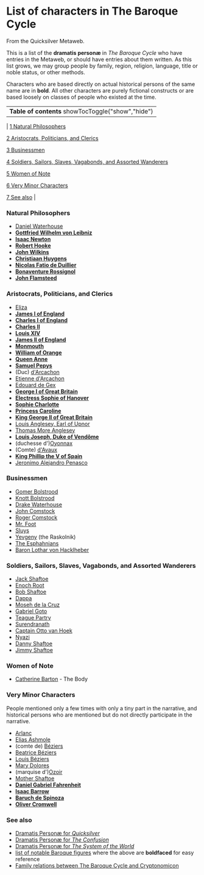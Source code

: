 
# List of characters in The Baroque Cycle

From the Quicksilver Metaweb.

This is a list of the **dramatis personæ** in *The Baroque Cycle* who have entries in the Metaweb, or should have entries about them written. As this list grows, we may group people by family, region, religion, language, title or noble status, or other methods. 

Characters who are based directly on actual historical persons of the same name are in **bold**. All other characters are purely fictional constructs or are based loosely on classes of people who existed at the time.



|  |
| --- |
| **Table of contents** showTocToggle("show","hide") |
| 
[1 Natural Philosophers](/)


[2 Aristocrats, Politicians, and Clerics](/)


[3 Businessmen](/)


[4 Soldiers, Sailors, Slaves, Vagabonds, and Assorted Wanderers](/)


[5 Women of Note](/)


[6 Very Minor Characters](/)


[7 See also](/) 
 |


### Natural Philosophers


* [Daniel Waterhouse](/stephenson-neal-quicksilver-daniel-waterhouse)
* **[Gottfried Wilhelm von Leibniz](/gottfried-wilhelm-von-leibniz)**
* **[Isaac Newton](/isaac-newton)**
* **[Robert Hooke](/robert-hooke)**
* **[John Wilkins](/john-wilkins)**
* **[Christiaan Huygens](/christiaan-huygens)**
* **[Nicolas Fatio de Duillier](/nicolas-fatio-de-duillier)**
* **[Bonaventure Rossignol](/bonaventure-rossignol)**
* **[John Flamsteed](/john-flamsteed)**


### Aristocrats, Politicians, and Clerics


* [Eliza](/stephenson-neal-quicksilver-eliza)
* **[James I of England](/james-i-of-england)**
* **[Charles I of England](/charles-i-of-england)**
* **[Charles II](/charles-ii)**
* **[Louis XIV](/louis-xiv)**
* **[James II of England](/james-ii-of-england)**
* **[Monmouth](/monmouth)**
* **[William of Orange](/william-of-orange)**
* **[Queen Anne](/queen-anne)**
* **[Samuel Pepys](/samuel-pepys)**
* (Duc) [d'Arcachon](/stephenson-neal-quicksilver-d-arcachon)
* [Etienne d'Arcachon](/stephenson-neal-quicksilver-etienne-lavardac-d-arcachon)
* [Edouard de Gex](/stephenson-neal-quicksilver-èdouard-de-gex)
* **[George I of Great Britain](/george-i-of-england)**
* **[Electress Sophie of Hanover](/sophia-of-hanover)**
* **[Sophie Charlotte](/sophie-charlotte)**
* **[Princess Caroline](/caroline-of-ansbach)**
* **[King George II of Great Britain](/king-george-ii-of-great-britain)**
* [Louis Anglesey, Earl of Upnor](/louis-anglesey-earl-of-upnor)
* [Thomas More Anglesey](/stephenson-neal-quicksilver-thomas-more-anglesey)
* **[Louis Joseph, Duke of Vendôme](/louis-joseph-duke-of-vendôme)**
* (duchesse d')[Oyonnax](/stephenson-neal-quicksilver-oyonnax)
* (Comte) [d'Avaux](/stephenson-neal-quicksilver-d-avaux)
* **[King Phillip the V of Spain](/philip-v)**
* [Jeronimo Alejandro Penasco](/jeronimo-alejandro-penasco)


### Businessmen


* [Gomer Bolstrood](/stephenson-neal-quicksilver-gomer-bolstrood)
* [Knott Bolstrood](/stephenson-neal-quicksilver-knott-bolstrood)
* [Drake Waterhouse](/stephenson-neal-quicksilver-drake-waterhouse)
* [John Comstock](/stephenson-neal-quicksilver-john-comstock)
* [Roger Comstock](/stephenson-neal-quicksilver-roger-comstock)
* [Mr. Foot](/stephenson-neal-quicksilver-foot)
* [Sluys](/stephenson-neal-quicksilver-sluys)
* [Yevgeny](/stephenson-neal-quicksilver-yevgeny) (the Raskolnik)
* [The Esphahnians](/the-esphahnians)
* [Baron Lothar von Hacklheber](/lothar-von-hacklheber)


### Soldiers, Sailors, Slaves, Vagabonds, and Assorted Wanderers


* [Jack Shaftoe](/stephenson-neal-quicksilver-jack-shaftoe)
* [Enoch Root](/stephenson-neal-quicksilver-enoch-root)
* [Bob Shaftoe](/stephenson-neal-quicksilver-bob-shaftoe)
* [Dappa](/dappa)
* [Moseh de la Cruz](/stephenson-neal-the-confusion-8-moseh-de-la-cruz-alan-sinder)
* [Gabriel Goto](/gabriel-goto)
* [Teague Partry](/teague-partry)
* [Surendranath](/surendranath)
* [Captain Otto van Hoek](/stephenson-neal-quicksilver-captain-van-hoek)
* [Nyazi](/nyazi)
* [Danny Shaftoe](/stephenson-neal-quicksilver-danny-shaftoe)
* [Jimmy Shaftoe](/stephenson-neal-quicksilver-jimmy-shaftoe)


### Women of Note


* [Catherine Barton](/catherine-barton) - The Body


### Very Minor Characters



People mentioned only a few times with only a tiny part in the narrative, and historical persons who are mentioned but do not directly participate in the narrative.

* [Arlanc](/stephenson-neal-quicksilver-arlanc)
* [Elias Ashmole](/elias-ashmole)
* (comte de) [Béziers](/stephenson-neal-quicksilver-béziers)
* [Beatrice Béziers](/stephenson-neal-quicksilver-beatrice-béziers)
* [Louis Béziers](/stephenson-neal-quicksilver-louis-béziers)
* [Mary Dolores](/stephenson-neal-quicksilver-mary-dolores)
* (marquise d')[Ozoir](/stephenson-neal-quicksilver-ozoir)
* [Mother Shaftoe](/stephenson-neal-quicksilver-mother-shaftoe)
* **[Daniel Gabriel Fahrenheit](/daniel-gabriel-fahrenheit)**
* **[Isaac Barrow](/isaac-barrow)**
* **[Baruch de Spinoza](/baruch-de-spinoza)**
* **[Oliver Cromwell](/oliver-cromwell)**


### See also



* [Dramatis Personæ for *Quicksilver*](/stephenson-neal-quicksilver-list-of-people)
* [Dramatis Personæ for *The Confusion*](/stephenson-neal-the-confusion-dramatis-personæ)
* [Dramatis Personæ for *The System of the World*](/stephenson-neal-the-system-of-the-world-dramatis-personæ)
* [list of notable Baroque figures](/list-of-notable-baroque-figures) where the above are **boldfaced** for easy reference
* [Family relations between The Baroque Cycle and Cryptonomicon](/stephenson-neal-cryptonomicon-family-relationships)
